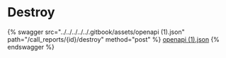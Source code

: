 # Destroy

{% swagger src="../../../../../.gitbook/assets/openapi (1).json" path="/call_reports/{id}/destroy" method="post" %}
[openapi (1).json](<../../../../../.gitbook/assets/openapi (1).json>)
{% endswagger %}
